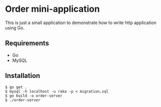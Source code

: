 # Order mini-application
This is just a small application to demonstrate how to write http application using Go.

## Requirements
- Go
- MySQL

## Installation
```
$ go get .
$ mysql -h localhost -u raka -p < migration.sql
$ go build -o order-server
$ ./order-server
```